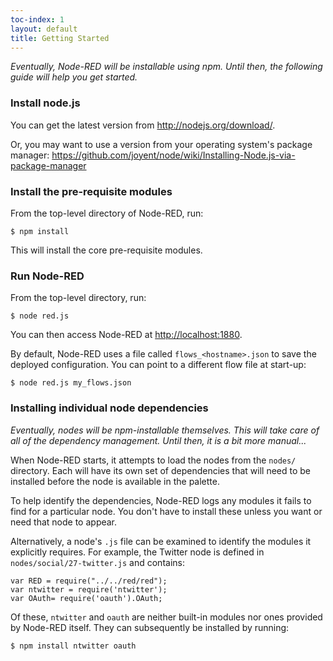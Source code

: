 ```yaml
---
toc-index: 1
layout: default
title: Getting Started
---   
```


*Eventually, Node-RED will be installable using npm. Until then, the following
guide will help you get started.*

### Install node.js

You can get the latest version from <http://nodejs.org/download/>.

Or, you may want to use a version from your operating system's package manager:
 <https://github.com/joyent/node/wiki/Installing-Node.js-via-package-manager>

### Install the pre-requisite modules

From the top-level directory of Node-RED, run:

    $ npm install

This will install the core pre-requisite modules.

### Run Node-RED

From the top-level directory, run:

    $ node red.js

You can then access Node-RED at <http://localhost:1880>.

By default, Node-RED uses a file called `flows_<hostname>.json` to save the
deployed configuration. You can point to a different flow file at start-up:

    $ node red.js my_flows.json


### Installing individual node dependencies

*Eventually, nodes will be npm-installable themselves. This will take care of
all of the dependency management. Until then, it is a bit more manual...*

When Node-RED starts, it attempts to load the nodes from the `nodes/` directory.
Each will have its own set of dependencies that will need to be installed before
the node is available in the palette.

To help identify the dependencies, Node-RED logs any modules it fails to find
for a particular node. You don't have to install these unless you want or need
that node to appear.

Alternatively, a node's `.js` file can be examined to identify the modules it
explicitly requires. For example, the Twitter node is defined in
`nodes/social/27-twitter.js` and contains:

	var RED = require("../../red/red");
	var ntwitter = require('ntwitter');
	var OAuth= require('oauth').OAuth;

Of these, `ntwitter` and `oauth` are neither built-in modules nor ones provided
by Node-RED itself. They can subsequently be installed by running:

    $ npm install ntwitter oauth

